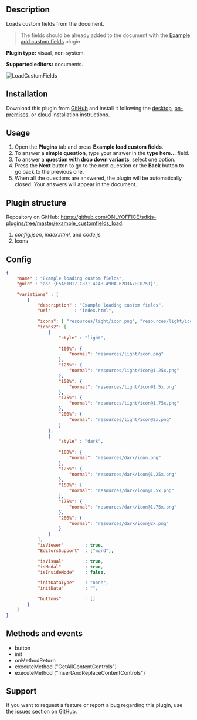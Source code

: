 ## Description

Loads custom fields from the document.

> The fields should be already added to the document with the [Example add custom fields](../Add%20custom%20fields/index.md) plugin.

**Plugin type:** visual, non-system.

**Supported editors:** documents.

![LoadCustomFields](/assets/images/plugins/gifs/load-custom-fields.gif)

## Installation

Download this plugin from [GitHub](https://github.com/ONLYOFFICE/sdkjs-plugins/tree/master/example_customfields_load) and install it following the [desktop](../../Adding%20plugins/ONLYOFFICE%20Desktop%20Editors/index.md), [on-premises](../../Adding%20plugins/ONLYOFFICE%20Docs%20on-premises/index.md), or [cloud](../../Adding%20plugins/ONLYOFFICE%20Cloud/index.md) installation instructions.

## Usage

1. Open the **Plugins** tab and press **Example load custom fields**.
2. To answer a **simple question**, type your answer in the **type here...** field.
3. To answer a **question with drop down variants**, select one option.
4. Press the **Next** button to go to the next question or the **Back** button to go back to the previous one.
5. When all the questions are answered, the plugin will be automatically closed. Your answers will appear in the document.

## Plugin structure

Repository on GitHub: <https://github.com/ONLYOFFICE/sdkjs-plugins/tree/master/example_customfields_load>.

1. *config.json*, *index.html*, and *code.js*
2. Icons

## Config

``` json
{
    "name" : "Example loading custom fields",
    "guid" : "asc.{E5A81B17-C871-4C4B-A90A-62D3A7EC0751}",

    "variations" : [
        {
            "description" : "Example loading custom fields",
            "url"         : "index.html",

            "icons": [ "resources/light/icon.png", "resources/light/icon@2x.png" ],
            "icons2": [
                {
                    "style" : "light",
                    
                    "100%": {
                        "normal": "resources/light/icon.png"
                    },
                    "125%": {
                        "normal": "resources/light/icon@1.25x.png"
                    },
                    "150%": {
                        "normal": "resources/light/icon@1.5x.png"
                    },
                    "175%": {
                        "normal": "resources/light/icon@1.75x.png"
                    },
                    "200%": {
                        "normal": "resources/light/icon@2x.png"
                    }
                },
                {
                    "style" : "dark",
                    
                    "100%": {
                        "normal": "resources/dark/icon.png"
                    },
                    "125%": {
                        "normal": "resources/dark/icon@1.25x.png"
                    },
                    "150%": {
                        "normal": "resources/dark/icon@1.5x.png"
                    },
                    "175%": {
                        "normal": "resources/dark/icon@1.75x.png"
                    },
                    "200%": {
                        "normal": "resources/dark/icon@2x.png"
                    }
                }
            ],
            "isViewer"        : true,
            "EditorsSupport"  : ["word"],

            "isVisual"        : true,
            "isModal"         : true,
            "isInsideMode"    : false,

            "initDataType"    : "none",
            "initData"        : "",

            "buttons"         : []
        }
    ]
}
```

## Methods and events

* button
* init
* onMethodReturn
* executeMethod ("GetAllContentControls")
* executeMethod ("InsertAndReplaceContentControls")

## Support

If you want to request a feature or report a bug regarding this plugin, use the issues section on [GitHub](https://github.com/ONLYOFFICE/sdkjs-plugins/issues).
